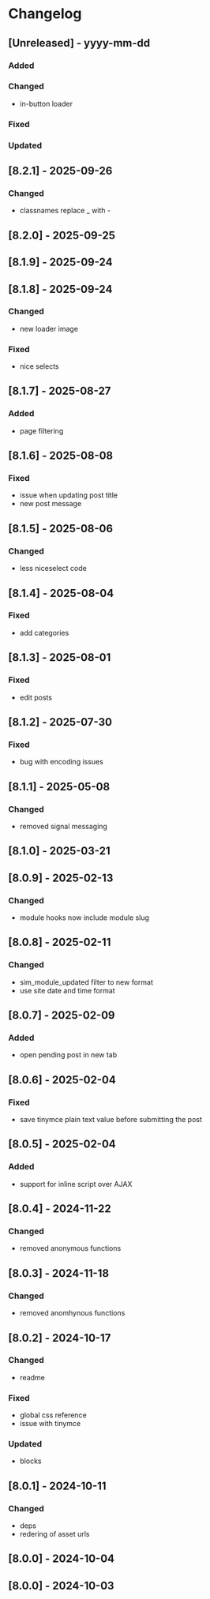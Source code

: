 # Changelog
## [Unreleased] - yyyy-mm-dd

### Added

### Changed
- in-button loader

### Fixed

### Updated

## [8.2.1] - 2025-09-26


### Changed
- classnames replace _ with -

## [8.2.0] - 2025-09-25


## [8.1.9] - 2025-09-24


## [8.1.8] - 2025-09-24


### Changed
- new loader image

### Fixed
- nice selects

## [8.1.7] - 2025-08-27


### Added
- page filtering

## [8.1.6] - 2025-08-08


### Fixed
- issue when updating post title
- new post message

## [8.1.5] - 2025-08-06


### Changed
- less niceselect code

## [8.1.4] - 2025-08-04


### Fixed
- add categories

## [8.1.3] - 2025-08-01


### Fixed
- edit posts

## [8.1.2] - 2025-07-30


### Fixed
- bug with encoding issues

## [8.1.1] - 2025-05-08


### Changed
- removed signal messaging

## [8.1.0] - 2025-03-21


## [8.0.9] - 2025-02-13


### Changed
- module hooks now include module slug

## [8.0.8] - 2025-02-11


### Changed
- sim_module_updated filter to new format
- use site date and time format

## [8.0.7] - 2025-02-09


### Added
- open pending post in new tab

## [8.0.6] - 2025-02-04


### Fixed
- save tinymce plain text value before submitting the post

## [8.0.5] - 2025-02-04


### Added
- support for inline script over AJAX

## [8.0.4] - 2024-11-22


### Changed
- removed anonymous functions

## [8.0.3] - 2024-11-18


### Changed
- removed anomhynous functions

## [8.0.2] - 2024-10-17


### Changed
- readme

### Fixed
- global css reference
- issue with tinymce

### Updated
- blocks

## [8.0.1] - 2024-10-11


### Changed
- deps
- redering of asset urls

## [8.0.0] - 2024-10-04


## [8.0.0] - 2024-10-03
